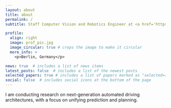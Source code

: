 ```yaml
---
layout: about
title: about
permalink: /
subtitle: Staff Computer Vision and Robotics Engineer at <a href='https://www.deltia.ai/'>Deltia GmbH</a>.

profile:
  align: right
  image: prof_pic.jpg
  image_circular: true # crops the image to make it circular
  more_info: >
    <p>Berlin, Germany</p>

news: true  # includes a list of news items
latest_posts: false  # includes a list of the newest posts
selected_papers: true # includes a list of papers marked as "selected={true}"
social: false  # includes social icons at the bottom of the page
---
```


I am conducting research on next-generation automated driving architectures, with a focus on unifying prediction and planning.
